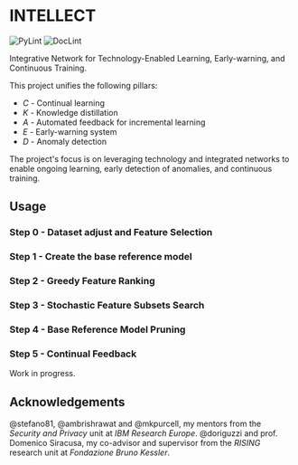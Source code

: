 # INTELLECT

<!-- markdown-link-check-disable -->
![PyLint](https://github.com/s41m0n/intellect/actions/workflows/code.yml/badge.svg)
![DocLint](https://github.com/s41m0n/intellect/actions/workflows/doc.yml/badge.svg)
<!-- markdown-link-check-enable -->

Integrative Network for Technology-Enabled Learning, Early-warning, and Continuous Training.

This project unifies the following pillars:

* *C* - Continual learning
* *K* - Knowledge distillation
* *A* - Automated feedback for incremental learning
* *E* - Early-warning system
* *D* - Anomaly detection

The project's focus is on leveraging technology and integrated networks to enable ongoing learning, early detection of anomalies, and continuous training.

## Usage

### Step 0 - Dataset adjust and Feature Selection
### Step 1 - Create the base reference model
### Step 2 - Greedy Feature Ranking
### Step 3 - Stochastic Feature Subsets Search 
### Step 4 - Base Reference Model Pruning
### Step 5 - Continual Feedback

Work in progress.

## Acknowledgements

@stefano81, @ambrishrawat and @mkpurcell, my mentors from the *Security and Privacy* unit at *IBM Research Europe*.
@doriguzzi and prof. Domenico Siracusa, my co-advisor and supervisor from the *RISING* research unit at *Fondazione Bruno Kessler*.